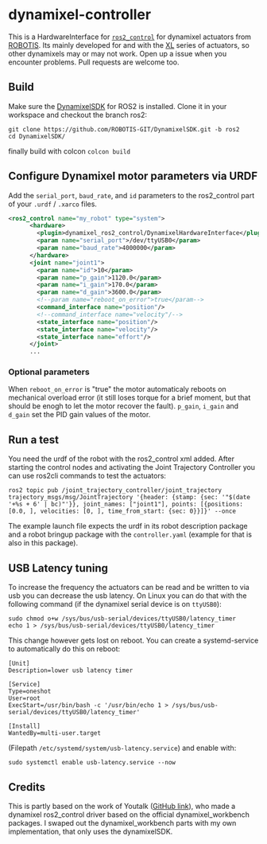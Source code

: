 # dynamixel-controller
This is a HardwareInterface for [`ros2_control`](https://github.com/ros-controls/ros2_control) for dynamixel actuators from [ROBOTIS](http://en.robotis.com/). Its mainly developed for and with the [XL](http://en.robotis.com/shop_en/list.php?ca_id=202030) series of actuators,
so other dynamixels may or may not work. Open up a issue when you encounter problems. Pull requests
are welcome too.

## Build
Make sure the [DynamixelSDK](https://github.com/ROBOTIS-GIT/DynamixelSDK) for ROS2 is installed.
Clone it in your workspace and checkout the branch ros2:
```
git clone https://github.com/ROBOTIS-GIT/DynamixelSDK.git -b ros2
cd DynamixelSDK/
```
finally build with colcon
`colcon build`

## Configure Dynamixel motor parameters via URDF

Add the `serial_port`, `baud_rate`, and `id` parameters to the ros2_control part of your `.urdf` / `.xarco` files. 

```xml
<ros2_control name="my_robot" type="system">
      <hardware>
        <plugin>dynamixel_ros2_control/DynamixelHardwareInterface</plugin>
        <param name="serial_port">/dev/ttyUSB0</param>
        <param name="baud_rate">4000000</param>
      </hardware>
      <joint name="joint1">
        <param name="id">10</param>
        <param name="p_gain">1120.0</param>
        <param name="i_gain">170.0</param>
        <param name="d_gain">3600.0</param>   
        <!--param name="reboot_on_error">true</param-->
        <command_interface name="position"/>
        <!--command_interface name="velocity"/-->
        <state_interface name="position"/>
        <state_interface name="velocity"/>
        <state_interface name="effort"/>
      </joint>
      ...
```
### Optional parameters
When `reboot_on_error` is "true" the motor automaticaly reboots on mechanical overload error (it still loses torque for a brief moment, but that should be enogh to let the motor recover the fault).
`p_gain`, `i_gain` and `d_gain` set the PID gain values of the motor.

## Run a test
You need the urdf of the robot with the ros2_control xml added.
After starting the control nodes and activating the Joint Trajectory Controller you can use ros2cli commands to test the actuators:
```
ros2 topic pub /joint_trajectory_controller/joint_trajectory trajectory_msgs/msg/JointTrajectory '{header: {stamp: {sec: '"$(date '+%s + 6' | bc)"'}}, joint_names: ["joint1"], points: [{positions: [0.0, ], velocities: [0, ], time_from_start: {sec: 0}}]}' --once
```
The example launch file expects the urdf in its robot description package and a robot bringup package with the `controller.yaml` (example for that is also in this package).

## USB Latency tuning

To increase the frequency the actuators can be read and be written to via usb you can decrease the usb latency. On Linux you can do that with the following command (if the dynamixel serial device is on `ttyUSB0`):
```
sudo chmod o+w /sys/bus/usb-serial/devices/ttyUSB0/latency_timer
echo 1 > /sys/bus/usb-serial/devices/ttyUSB0/latency_timer
```

This change however gets lost on reboot. You can create a systemd-service to automatically do this on reboot:
```
[Unit]
Description=lower usb latency timer

[Service]
Type=oneshot
User=root
ExecStart=/usr/bin/bash -c '/usr/bin/echo 1 > /sys/bus/usb-serial/devices/ttyUSB0/latency_timer'

[Install]
WantedBy=multi-user.target
```
(Filepath `/etc/systemd/system/usb-latency.service`)
and enable with:
```
sudo systemctl enable usb-latency.service --now
```

## Credits
This is partly based on the work of Youtalk ([GitHub link](https://github.com/youtalk/dynamixel_control)), who made a dynamixel ros2_control driver based on the official dynamixel_workbench packages.
I swaped out the dynamixel_workbench parts with my own implementation, that only uses the dynamixelSDK.
